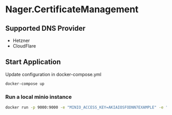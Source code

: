 # Nager.CertificateManagement

## Supported DNS Provider

- Hetzner
- CloudFlare

## Start Application

Update configuration in docker-compose.yml

```bash
docker-compose up
```

### Run a local minio instance
```bash
docker run -p 9000:9000 -e "MINIO_ACCESS_KEY=AKIAIOSFODNN7EXAMPLE" -e "MINIO_SECRET_KEY=wJalrXUtnFEMI/K7MDENG/bPxRfiCYEXAMPLEKEY" minio/minio server /data
```
